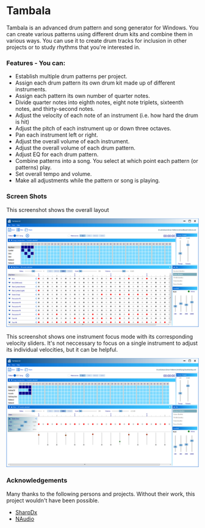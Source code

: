 # Tambala
Tambala is an advanced drum pattern and song generator for Windows. 
You can create various patterns using different drum kits and combine them in various ways.
You can use it to create drum tracks for inclusion in other projects or to study rhythms that you're interested in.

### Features - You can:

* Establish multiple drum patterns per project.
* Assign each drum pattern its own drum kit made up of different instruments.
* Assign each pattern its own number of quarter notes.
* Divide quarter notes into eighth notes, eight note triplets, sixteenth notes, and thirty-second notes.
* Adjust the velocity of each note of an instrument (i.e. how hard the drum is hit)
* Adjust the pitch of each instrument up or down three octaves.
* Pan each instrument left or right.
* Adjust the overall volume of each instrument.
* Adjust the overall volume of each drum pattern.
* Adjust EQ for each drum pattern.
* Combine patterns into a song. You select at which point each pattern (or patterns) play.
* Set overall tempo and volume.
* Make all adjustments while the pattern or song is playing.

### Screen Shots
This screenshot shows the overall layout

![Tambala Screenshot #1](/docs/img/tambala.1.jpg)

This screenshot shows one instrument focus mode with its corresponding velocity sliders.
It's not neccessary to focus on a single instrument to adjust its individual velocities,
but it can be helpful.

![Tambala Screenshot #2](/docs/img/tambala.2.jpg)

### Acknowledgements
Many thanks to the following persons and projects. Without their work, this project wouldn't have been possible.

* [SharpDx](https://github.com/sharpdx/SharpDX)
* [NAudio](https://github.com/naudio/NAudio)
